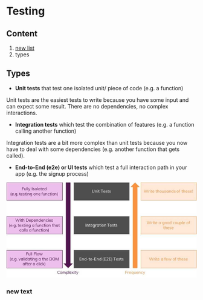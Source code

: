 # Testing

## Content

1. [new list](testing.md#new-text)
2. types



## Types

* **Unit tests** that test one isolated unit/ piece of code \(e.g. a function\)

Unit tests are the easiest tests to write because you have some input and can expect some result. There are no dependencies, no complex interactions.

* **Integration tests** which test the combination of features \(e.g. a function calling another function\)

Integration tests are a bit more complex than unit tests because you now have to deal with some dependencies \(e.g. another function that gets called\).

* **End-to-End \(e2e\) or UI tests** which test a full interaction path in your app \(e.g. the signup process\)

![](../.gitbook/assets/image%20%282%29.png)

### new text

